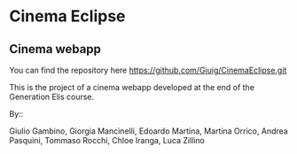 # Cinema Eclipse
## Cinema webapp

You can find the repository here
https://github.com/Giuig/CinemaEclipse.git

This is the project of a cinema webapp developed at the end of the Generation Elis course.

By::

Giulio Gambino,
Giorgia Mancinelli,
Edoardo Martina,
Martina Orrico,
Andrea Pasquini,
Tommaso Rocchi,
Chloe Iranga,
Luca Zillino
